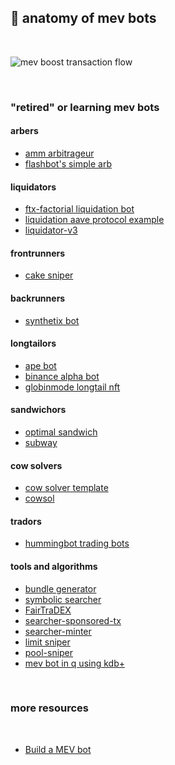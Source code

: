 ## 🥪 anatomy of mev bots

<br>


![mev boost transaction flow](https://user-images.githubusercontent.com/1130416/204161522-07e49b61-5163-42a1-ba5d-7ba45db4b3dd.png)


<br>


### "retired" or learning mev bots


#### arbers

* [amm arbitrageur](https://github.com/paco0x/amm-arbitrageur)
* [flashbot's simple arb](https://github.com/flashbots/simple-arbitrage)

#### liquidators

* [ftx-factorial liquidation bot](https://github.com/fxfactorial/liquidation-bot-fall-2020)
* [liquidation aave protocol example](https://github.com/ialberquilla/aave-liquidation)
* [liquidator-v3](https://github.com/blockworks-foundation/liquidator-v3)


#### frontrunners

* [cake sniper](https://github.com/Supercycled/cake_sniper)

#### backrunners

* [synthetix bot](https://github.com/bertmiller/sMEV)

#### longtailors

* [ape bot](https://github.com/duckdegen/apebot)
* [binance alpha bot](https://github.com/duckdegen/apebot)
* [globinmode longtail nft](https://github.com/Anish-Agnihotri/goblinmode)


#### sandwichors

* [optimal sandwich](https://github.com/mevcheb/optimal-sandwich)
* [subway](https://github.com/libevm/subway)

#### cow solvers

* [cow solver template](https://github.com/cowprotocol/solver-template-py)
* [cowsol](https://github.com/MEV-WAIFU-LABS/cow_arbitrage_solver)

#### tradors

* [hummingbot trading bots](https://hummingbot.org/)

#### tools and algorithms

* [bundle generator](https://github.com/Alcibiades-Capital/mev_bundle_generator)
* [symbolic searcher](https://github.com/bzhang42/symbolic-searcher)
* [FairTraDEX](https://github.com/MEVProof/Contracts)
* [searcher-sponsored-tx](https://github.com/flashbots/searcher-sponsored-tx)
* [searcher-minter](https://github.com/flashbots/searcher-minter)
* [limit sniper](https://github.com/CryptoGnome/Limit-Sniper)
* [pool-sniper](https://github.com/Anish-Agnihotri/pool-sniper)
* [mev bot in q using kdb+](https://github.com/sambacha/q-evm)

<br>

### more resources

<br>

- [Build a MEV bot](https://www.degatchi.com/articles/how-to-build-a-mev-bot)

